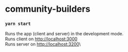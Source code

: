 # community-builders

### `yarn start`

Runs the app (client and server) in the development mode.\
Runs client on [http://localhost:3000](http://localhost:3000)\
Runs server on [http://localhost:3200](http://localhost:3200)\
